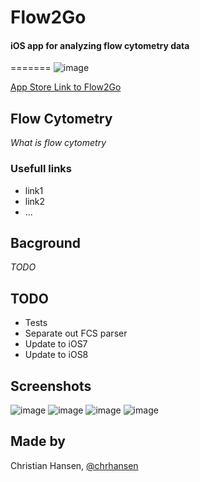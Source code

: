 # Flow2Go

#### iOS app for analyzing flow cytometry data
=======
![image](https://farm4.staticflickr.com/3918/14461806696_a31784b026_o.png)

[App Store Link to Flow2Go](https://itunes.apple.com/us/app/flow2go-flow-cytometry-analysis/id602607716?mt=8)


## Flow Cytometry
_What is flow cytometry_

### Usefull links

- link1
- link2
- ...




## Bacground
_TODO_


## TODO

- Tests
- Separate out FCS parser
- Update to iOS7
- Update to iOS8 


## Screenshots

![image](https://farm4.staticflickr.com/3864/14484761935_99b0726dc5_z.jpg)
![image](https://farm4.staticflickr.com/3872/14505020853_39b9a02d00_n.jpg)
![image](https://farm4.staticflickr.com/3887/14481511011_544886b330_m.jpg)
![image](https://farm6.staticflickr.com/5555/14298306560_ae61d9dfe5_m.jpg)



## Made by
Christian Hansen, [@chrhansen](https://twitter.com/chrhansen)